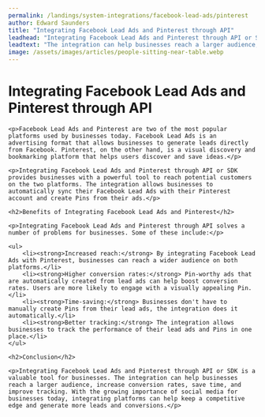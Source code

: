```yaml
---
permalink: /landings/system-integrations/facebook-lead-ads/pinterest
author: Edward Saunders
title: "Integrating Facebook Lead Ads and Pinterest through API"
leadhead: "Integrating Facebook Lead Ads and Pinterest through API or SDK is a valuable tool for businesses"
leadtext: "The integration can help businesses reach a larger audience, increase conversion rates, save time, and improve tracking. With the growing importance of social media for businesses today, integrating platforms can help keep a competitive edge and generate more leads and conversions."
image: /assets/images/articles/people-sitting-near-table.webp
---
```

<div class="arttext">	<h1>Integrating Facebook Lead Ads and Pinterest through API</h1>

	<p>Facebook Lead Ads and Pinterest are two of the most popular platforms used by businesses today. Facebook Lead Ads is an advertising format that allows businesses to generate leads directly from Facebook. Pinterest, on the other hand, is a visual discovery and bookmarking platform that helps users discover and save ideas.</p>

	<p>Integrating Facebook Lead Ads and Pinterest through API or SDK provides businesses with a powerful tool to reach potential customers on the two platforms. The integration allows businesses to automatically sync their Facebook Lead Ads with their Pinterest account and create Pins from their ads.</p>

	<h2>Benefits of Integrating Facebook Lead Ads and Pinterest</h2>

	<p>Integrating Facebook Lead Ads and Pinterest through API solves a number of problems for businesses. Some of these include:</p>

	<ul>
		<li><strong>Increased reach:</strong> By integrating Facebook Lead Ads with Pinterest, businesses can reach a wider audience on both platforms.</li>
		<li><strong>Higher conversion rates:</strong> Pin-worthy ads that are automatically created from lead ads can help boost conversion rates. Users are more likely to engage with a visually appealing Pin.</li>
		<li><strong>Time-saving:</strong> Businesses don't have to manually create Pins from their lead ads, the integration does it automatically.</li>
		<li><strong>Better tracking:</strong> The integration allows businesses to track the performance of their lead ads and Pins in one place.</li>
	</ul>

	<h2>Conclusion</h2>

	<p>Integrating Facebook Lead Ads and Pinterest through API or SDK is a valuable tool for businesses. The integration can help businesses reach a larger audience, increase conversion rates, save time, and improve tracking. With the growing importance of social media for businesses today, integrating platforms can help keep a competitive edge and generate more leads and conversions.</p>
</div>